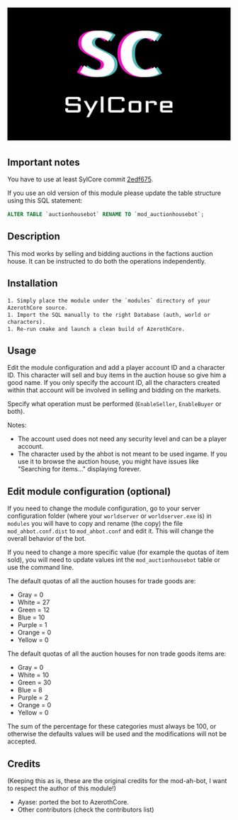 <h1 align="center">
  <img src="https://raw.githubusercontent.com/Sylian1337/SylCore-WoTLK/refs/heads/master/sylcore.png" alt="logo" height="300" width="700" >
</h1>

## Important notes

You have to use at least SylCore commit [2edf675](https://github.com/SylCore/SylCore-WoTLK/commit/2edf67537786260f055d2c8767a1b3d73a810e3b).

If you use an old version of this module please update the table structure using this SQL statement:

```sql
ALTER TABLE `auctionhousebot` RENAME TO `mod_auctionhousebot`;
```

## Description

This mod works by selling and bidding auctions in the factions auction house. It can be instructed to do both the operations independently.

## Installation

```
1. Simply place the module under the `modules` directory of your AzerothCore source.
1. Import the SQL manually to the right Database (auth, world or characters).
1. Re-run cmake and launch a clean build of AzerothCore.
```

## Usage

Edit the module configuration and add a player account ID and a character ID.
This character will sell and buy items in the auction house so give him a good name.
If you only specify the account ID, all the characters created within that account will be involved in selling and bidding on the markets.

Specify what operation must be performed (`EnableSeller`, `EnableBuyer` or both).

Notes:
- The account used does not need any security level and can be a player account.
- The character used by the ahbot is not meant to be used ingame. If you use it to browse the auction house, you might have issues like "Searching for items..." displaying forever.

## Edit module configuration (optional)

If you need to change the module configuration, go to your server configuration folder (where your `worldserver` or `worldserver.exe` is) in `modules` you will have to copy and rename (the copy) the file `mod_ahbot.conf.dist` to `mod_ahbot.conf` and edit it. This will change the overall behavior of the bot.

If you need to change a more specific value (for example the quotas of item sold), you will need to update values int the `mod_auctionhousebot` table or use the command line.

The default quotas of all the auction houses for trade goods are:
- Gray = 0
- White = 27
- Green = 12
- Blue = 10
- Purple = 1
- Orange = 0
- Yellow = 0

The default quotas of all the auction houses for non trade goods items are:
- Gray = 0
- White = 10
- Green = 30
- Blue = 8
- Purple = 2
- Orange = 0
- Yellow = 0

The sum of the percentage for these categories must always be 100, or otherwise the defaults values will be used and the modifications will not be accepted.

## Credits

(Keeping this as is, these are the original credits for the mod-ah-bot, I want to respect the author of this module!)

- Ayase: ported the bot to AzerothCore.
- Other contributors (check the contributors list)
